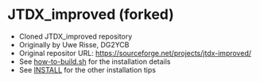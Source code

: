 # JTDX\_improved (forked)

* Cloned JTDX\_improved repository
* Originally by Uwe Risse, DG2YCB
* Original repositor URL: <https://sourceforge.net/projects/jtdx-improved/>
* See [how-to-build.sh](./how-to-build.sh) for the installation details
* See [INSTALL](./INSTALL) for the other installation tips
